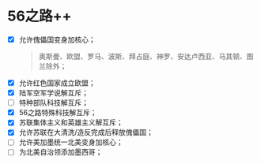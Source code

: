 # 56之路++

- [x] 允许傀儡国变身加核心；
	> 奥斯曼、欧盟、罗马、波斯、拜占庭、神罗、安达卢西亚、马其顿、图兰除外；
- [x] 允许红色国家成立欧盟；
- [x] 陆军空军学说解互斥；
- [ ] 特种部队科技解互斥；
- [x] 56之路特殊科技解互斥；
- [x] 苏联集体主义和英雄主义解互斥；
- [x] 允许苏联在大清洗/造反完成后释放傀儡国；
- [ ] 允许美加墨统一北美变身加核心；
- [ ] 为北美自治领添加墨西哥；